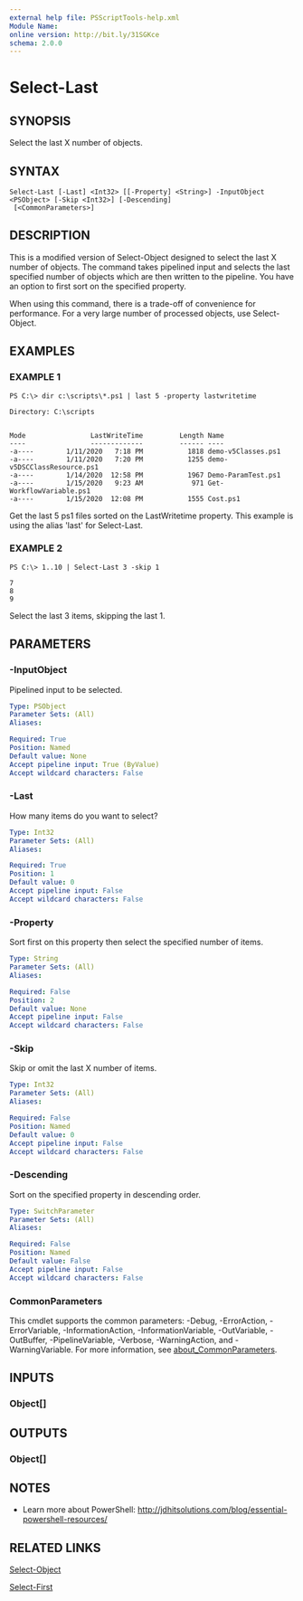 ```yaml
---
external help file: PSScriptTools-help.xml
Module Name:
online version: http://bit.ly/31SGKce
schema: 2.0.0
---
```


# Select-Last

## SYNOPSIS
Select the last X number of objects.

## SYNTAX

```
Select-Last [-Last] <Int32> [[-Property] <String>] -InputObject <PSObject> [-Skip <Int32>] [-Descending]
 [<CommonParameters>]
```

## DESCRIPTION
This is a modified version of Select-Object designed to select the last X number of objects.
The command takes pipelined input and selects the last specified number of objects which are then written to the pipeline.
You have an option to first sort on the specified property.

When using this command, there is a trade-off of convenience for performance.
For a very large number of processed objects, use Select-Object.

## EXAMPLES

### EXAMPLE 1
```
PS C:\> dir c:\scripts\*.ps1 | last 5 -property lastwritetime

Directory: C:\scripts


Mode                LastWriteTime         Length Name
----                -------------         ------ ----
-a----        1/11/2020   7:18 PM           1818 demo-v5Classes.ps1
-a----        1/11/2020   7:20 PM           1255 demo-v5DSCClassResource.ps1
-a----        1/14/2020  12:58 PM           1967 Demo-ParamTest.ps1
-a----        1/15/2020   9:23 AM            971 Get-WorkflowVariable.ps1
-a----        1/15/2020  12:08 PM           1555 Cost.ps1
```

Get the last 5 ps1 files sorted on the LastWritetime property.
This example is using the alias 'last' for Select-Last.

### EXAMPLE 2
```
PS C:\> 1..10 | Select-Last 3 -skip 1

7
8
9
```

Select the last 3 items, skipping the last 1.

## PARAMETERS

### -InputObject
Pipelined input to be selected.

```yaml
Type: PSObject
Parameter Sets: (All)
Aliases:

Required: True
Position: Named
Default value: None
Accept pipeline input: True (ByValue)
Accept wildcard characters: False
```

### -Last
How many items do you want to select?

```yaml
Type: Int32
Parameter Sets: (All)
Aliases:

Required: True
Position: 1
Default value: 0
Accept pipeline input: False
Accept wildcard characters: False
```

### -Property
Sort first on this property then select the specified number of items.

```yaml
Type: String
Parameter Sets: (All)
Aliases:

Required: False
Position: 2
Default value: None
Accept pipeline input: False
Accept wildcard characters: False
```

### -Skip
Skip or omit the last X number of items.

```yaml
Type: Int32
Parameter Sets: (All)
Aliases:

Required: False
Position: Named
Default value: 0
Accept pipeline input: False
Accept wildcard characters: False
```

### -Descending
Sort on the specified property in descending order.

```yaml
Type: SwitchParameter
Parameter Sets: (All)
Aliases:

Required: False
Position: Named
Default value: False
Accept pipeline input: False
Accept wildcard characters: False
```

### CommonParameters
This cmdlet supports the common parameters: -Debug, -ErrorAction, -ErrorVariable, -InformationAction, -InformationVariable, -OutVariable, -OutBuffer, -PipelineVariable, -Verbose, -WarningAction, and -WarningVariable. For more information, see [about_CommonParameters](http://go.microsoft.com/fwlink/?LinkID=113216).

## INPUTS

### Object[]
## OUTPUTS

### Object[]
## NOTES
* Learn more about PowerShell: http://jdhitsolutions.com/blog/essential-powershell-resources/

## RELATED LINKS

[Select-Object]()

[Select-First]()

